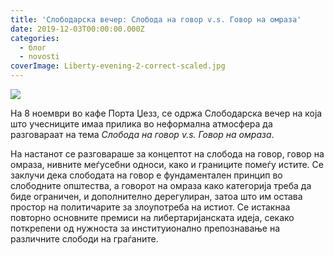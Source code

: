 ```yaml
---
title: 'Слободарска вечер: Слобода на говор v.s. Говор на омраза'
date: 2019-12-03T00:00:00.000Z
categories:
  - блог
  - novosti
coverImage: Liberty-evening-2-correct-scaled.jpg
---
```


![](images/Liberty-evening-2.1-correct-300x200.jpg)

На 8 ноември во кафе Порта Џезз, се одржа Слободарска вечер на која што учесниците имаа прилика во неформална атмосфера да разговараат на тема _Слобода на говор v.s. Говор на омраза_. 

На настанот се разговараше за концептот на слобода на говор, говор на омраза, нивните меѓусебни односи, како и границите помеѓу истите. Се заклучи дека слободата на говор е фундаментален принцип во слободните општества, а говорот на омраза како категорија треба да биде ограничен, и дополнително дерегулиран, затоа што им остава простор на политичарите за злоупотреба на истиот. Се истакнаа повторно основните премиси на либертаријанската идеја, секако поткрепени од нужноста за институионално препознавање на различните слободи на граѓаните.
